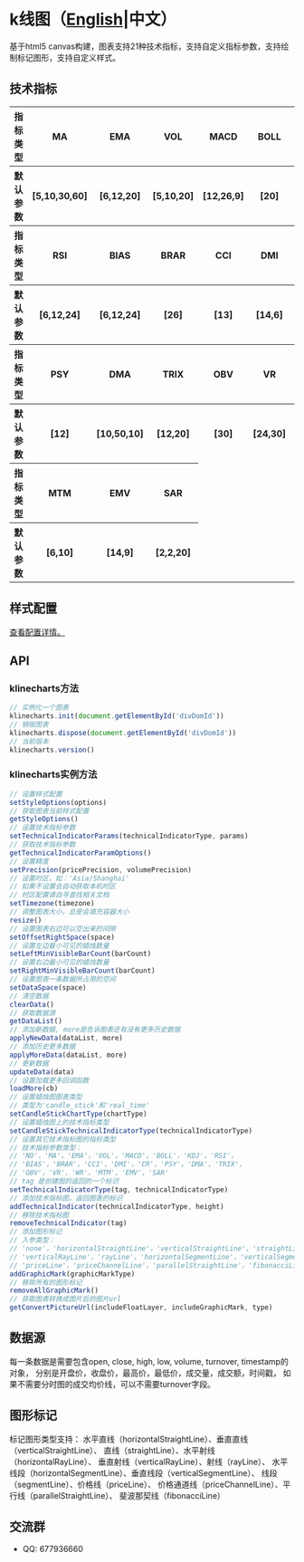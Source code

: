 # k线图（[English](../README.md)|中文）
基于html5 canvas构建，图表支持21种技术指标，支持自定义指标参数，支持绘制标记图形，支持自定义样式。

## 技术指标
<table>
    <tbody>
        <tr>
            <th>指标类型</th>
            <th>MA</th>
            <th>EMA</th>
            <th>VOL</th>
            <th>MACD</th>
            <th>BOLL</th>
            <th>KDJ</th>
        </tr>
        <tr>
            <th>默认参数</th>
            <th>[5,10,30,60]</th>
            <th>[6,12,20]</th>
            <th>[5,10,20]</th>
            <th>[12,26,9]</th>
            <th>[20]</th>
            <th>[9,3,3]</th>
        </tr>
        <tr>
           <th>指标类型</th>
           <th>RSI</th>
           <th>BIAS</th>
           <th>BRAR</th>
           <th>CCI</th>
           <th>DMI</th>
           <th>CR</th>
        </tr>
        <tr>
            <th>默认参数</th>
            <th>[6,12,24]</th>
            <th>[6,12,24]</th>
            <th>[26]</th>
            <th>[13]</th>
            <th>[14,6]</th>
            <th>[26,10,20,40,60]</th>
        </tr>
        <tr>
            <th>指标类型</th>
            <th>PSY</th>
            <th>DMA</th>
            <th>TRIX</th>
            <th>OBV</th>
            <th>VR</th>
            <th>WR</th>
        </tr>
        <tr>
            <th>默认参数</th>
            <th>[12]</th>
            <th>[10,50,10]</th>
            <th>[12,20]</th>
            <th>[30]</th>
            <th>[24,30]</th>
            <th>[13,34,89]</th>
        </tr>
        <tr>
            <th>指标类型</th>
            <th>MTM</th>
            <th>EMV</th>
            <th>SAR</th>
        </tr>
        <tr>
            <th>默认参数</th>
            <th>[6,10]</th>
            <th>[14,9]</th>
            <th>[2,2,20]</th>
        </tr>
    </tbody>
</table>

## 样式配置
[查看配置详情。](../docs/STYLE-CONFIG-DETAIL.md)

## API
### klinecharts方法
```js
// 实例化一个图表
klinecharts.init(document.getElementById('divDomId'))
// 销毁图表
klinecharts.dispose(document.getElementById('divDomId'))
// 当前版本
klinecharts.version()
```

### klinecharts实例方法
```js
// 设置样式配置
setStyleOptions(options)
// 获取图表当前样式配置
getStyleOptions()
// 设置技术指标参数
setTechnicalIndicatorParams(technicalIndicatorType, params)
// 获取技术指标参数
getTechnicalIndicatorParamOptions()
// 设置精度
setPrecision(pricePrecision, volumePrecision)
// 设置时区，如：'Asia/Shanghai'
// 如果不设置会自动获取本机时区
// 时区配置请自寻查找相关文档
setTimezone(timezone)
// 调整图表大小，总是会填充容器大小
resize()
// 设置图表右边可以空出来的间隙
setOffsetRightSpace(space)
// 设置左边最小可见的蜡烛数量
setLeftMinVisibleBarCount(barCount)
// 设置右边最小可见的蜡烛数量
setRightMinVisibleBarCount(barCount)
// 设置图表一条数据所占用的空间
setDataSpace(space)
// 清空数据
clearData()
// 获取数据源
getDataList()
// 添加新数据, more是告诉图表还有没有更多历史数据
applyNewData(dataList, more)
// 添加历史更多数据
applyMoreData(dataList, more)
// 更新数据
updateData(data)
// 设置加载更多回调函数
loadMore(cb)
// 设置蜡烛图图表类型
// 类型为'candle_stick'和'real_time'
setCandleStickChartType(chartType)
// 设置蜡烛图上的技术指标类型
setCandleStickTechnicalIndicatorType(technicalIndicatorType)
// 设置其它技术指标图的指标类型
// 技术指标参数类型：
// 'NO'，'MA'，'EMA'，'VOL'，'MACD'，'BOLL'，'KDJ'，'RSI'，
// 'BIAS'，'BRAR'，'CCI'，'DMI'，'CR'，'PSY'，'DMA'，'TRIX'，
// 'OBV'，'VR'，'WR'，'MTM'，'EMV'，'SAR'
// tag 是创建图的返回的一个标识
setTechnicalIndicatorType(tag, technicalIndicatorType)
// 添加技术指标图，返回图表的标识
addTechnicalIndicator(technicalIndicatorType, height)
// 移除技术指标图
removeTechnicalIndicator(tag)
// 添加图形标记
// 入参类型：
// 'none'，'horizontalStraightLine'，'verticalStraightLine'，'straightLine'，'horizontalRayLine'
// 'verticalRayLine'，'rayLine'，'horizontalSegmentLine'，'verticalSegmentLine'，'segmentLine'
// 'priceLine'，'priceChannelLine'，'parallelStraightLine'，'fibonacciLine'
addGraphicMark(graphicMarkType)
// 移除所有的图形标记
removeAllGraphicMark()
// 获取图表转换成图片后的图片url
getConvertPictureUrl(includeFloatLayer, includeGraphicMark, type)
```

## 数据源
每一条数据是需要包含open, close, high, low, volume, turnover, timestamp的对象，
分别是开盘价，收盘价，最高价，最低价，成交量，成交额，时间戳，
如果不需要分时图的成交均价线，可以不需要turnover字段。

## 图形标记
标记图形类型支持：
水平直线（horizontalStraightLine）、垂直直线（verticalStraightLine）、
直线（straightLine）、水平射线（horizontalRayLine）、
垂直射线（verticalRayLine）、射线（rayLine）、
水平线段（horizontalSegmentLine）、垂直线段（verticalSegmentLine）、
线段（segmentLine）、价格线（priceLine）、
价格通道线（priceChannelLine）、平行线（parallelStraightLine）、
斐波那契线（fibonacciLine）

## 交流群
+ QQ: 677936660
